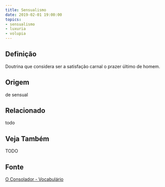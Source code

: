 ```yaml
---
title: Sensualismo
date: 2019-02-01 19:00:00
topics:
- sensualismo
- luxuria
- volupia
---
```


## Definição
Doutrina que considera ser a satisfação carnal o prazer último de homem. 

## Origem
de sensual

## Relacionado
todo

## Veja Também
TODO

## Fonte
[O Consolador - Vocabulário](http://www.oconsolador.com.br/linkfixo/vocabulario/principal.html)
